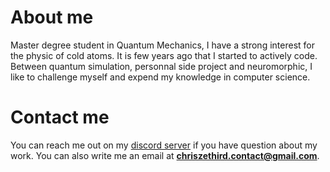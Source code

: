 # About me
Master degree student in Quantum Mechanics, I have a strong interest for the physic of cold atoms. It is few years ago that I started to actively code. Between quantum simulation, personnal side project and neuromorphic, I like to challenge myself and expend my knowledge in computer science. 

# Contact me

You can reach me out on my [discord server](https://discord.gg/eUuFBmyN5G) if you have question about my work. You can also write me an email at **chriszethird.contact@gmail.com**.
